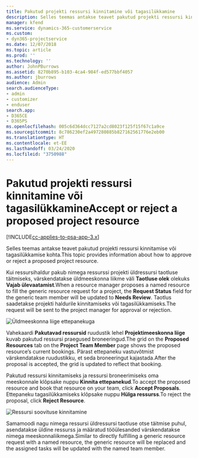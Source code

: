 ```yaml
---
title: Pakutud projekti ressursi kinnitamine või tagasilükkamine
description: Selles teemas antakse teavet pakutud projekti ressursi kinnitamise või tagasilükkamise kohta.
manager: kfend
ms.service: dynamics-365-customerservice
ms.custom:
- dyn365-projectservice
ms.date: 12/07/2018
ms.topic: article
ms.prod: ''
ms.technology: ''
author: JohnPBurrows
ms.assetid: 8270b895-b103-4ca4-984f-ed577bbf4057
ms.author: jburrows
audience: Admin
search.audienceType:
- admin
- customizer
- enduser
search.app:
- D365CE
- D365PS
ms.openlocfilehash: 005c6d364dcc7127a2cd8023f125f15f67c1a9ce
ms.sourcegitcommit: 8c786230ef2a497280885b827162561776e2eb00
ms.translationtype: HT
ms.contentlocale: et-EE
ms.lasthandoff: 03/24/2020
ms.locfileid: "3750988"
---
```

# <a name="accept-or-reject-a-proposed-project-resource"></a><span data-ttu-id="5f196-103">Pakutud projekti ressursi kinnitamine või tagasilükkamine</span><span class="sxs-lookup"><span data-stu-id="5f196-103">Accept or reject a proposed project resource</span></span>

[!INCLUDE[cc-applies-to-psa-app-3.x](../includes/cc-applies-to-psa-app-3x.md)]

<span data-ttu-id="5f196-104">Selles teemas antakse teavet pakutud projekti ressursi kinnitamise või tagasilükkamise kohta.</span><span class="sxs-lookup"><span data-stu-id="5f196-104">This topic provides information about how to approve or reject a proposed project resource.</span></span>

<span data-ttu-id="5f196-105">Kui ressursihaldur pakub nimega ressurssi projekti üldressursi taotluse täitmiseks, värskendatakse üldmeeskonna liikme väli **Taotluse olek** olekuks **Vajab ülevaatamist**.</span><span class="sxs-lookup"><span data-stu-id="5f196-105">When a resource manager proposes a named resource to fill the generic resource request for a project, the **Request Status** field for the generic team member will be updated to **Needs Review**.</span></span> <span data-ttu-id="5f196-106">Taotlus saadetakse projekti haldurile kinnitamiseks või tagasilükkamiseks.</span><span class="sxs-lookup"><span data-stu-id="5f196-106">The request will be sent to the project manager for approval or rejection.</span></span>

![Üldmeeskonna liige ettepanekuga](media/RM-how-to-19.png)

<span data-ttu-id="5f196-108">Vahekaardi **Pakutavad ressursid** ruudustik lehel **Projektimeeskonna liige** kuvab pakutud ressursi praegused broneeringud.</span><span class="sxs-lookup"><span data-stu-id="5f196-108">The grid on the **Proposed Resources** tab on the **Project Team Member** page shows the proposed resource’s current bookings.</span></span> <span data-ttu-id="5f196-109">Pärast ettepaneku vastuvõtmist värskendatakse ruudustikku, et seda broneeringut kajastada.</span><span class="sxs-lookup"><span data-stu-id="5f196-109">After the proposal is accepted, the grid is updated to reflect that booking.</span></span> 

<span data-ttu-id="5f196-110">Pakutud ressursi kinnitamiseks ja ressursi broneerimiseks oma meeskonnale klõpsake nuppu **Kinnita ettepanekud**.</span><span class="sxs-lookup"><span data-stu-id="5f196-110">To accept the proposed resource and book that resource on your team, click **Accept Proposals**.</span></span>  
<span data-ttu-id="5f196-111">Ettepaneku tagasilükkamiseks klõpsake nuppu **Hülga ressurss**.</span><span class="sxs-lookup"><span data-stu-id="5f196-111">To reject the proposal, click **Reject Resource**.</span></span>

![Ressursi soovituse kinnitamine](media/RM-how-to-20.png) 

<span data-ttu-id="5f196-113">Samamoodi nagu nimega ressursi üldressursi taotluse otse täitmise puhul, asendatakse üldine ressurss ja määratud tööülesanded värskendatakse nimega meeskonnaliikmega.</span><span class="sxs-lookup"><span data-stu-id="5f196-113">Similar to directly fulfilling a generic resource request with a named resource, the generic resource will be replaced and the assigned tasks will be updated with the named team member.</span></span>
